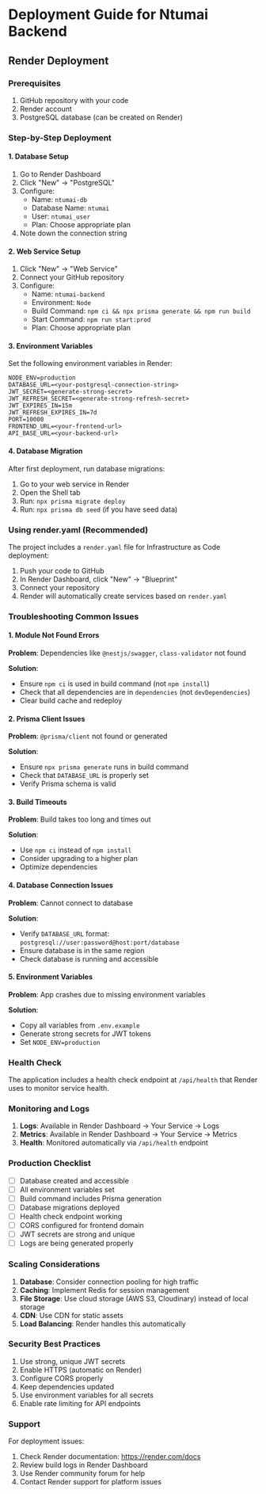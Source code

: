 # Deployment Guide for Ntumai Backend

## Render Deployment

### Prerequisites
1. GitHub repository with your code
2. Render account
3. PostgreSQL database (can be created on Render)

### Step-by-Step Deployment

#### 1. Database Setup
1. Go to Render Dashboard
2. Click "New" → "PostgreSQL"
3. Configure:
   - Name: `ntumai-db`
   - Database Name: `ntumai`
   - User: `ntumai_user`
   - Plan: Choose appropriate plan
4. Note down the connection string

#### 2. Web Service Setup
1. Click "New" → "Web Service"
2. Connect your GitHub repository
3. Configure:
   - Name: `ntumai-backend`
   - Environment: `Node`
   - Build Command: `npm ci && npx prisma generate && npm run build`
   - Start Command: `npm run start:prod`
   - Plan: Choose appropriate plan

#### 3. Environment Variables
Set the following environment variables in Render:

```
NODE_ENV=production
DATABASE_URL=<your-postgresql-connection-string>
JWT_SECRET=<generate-strong-secret>
JWT_REFRESH_SECRET=<generate-strong-refresh-secret>
JWT_EXPIRES_IN=15m
JWT_REFRESH_EXPIRES_IN=7d
PORT=10000
FRONTEND_URL=<your-frontend-url>
API_BASE_URL=<your-backend-url>
```

#### 4. Database Migration
After first deployment, run database migrations:
1. Go to your web service in Render
2. Open the Shell tab
3. Run: `npx prisma migrate deploy`
4. Run: `npx prisma db seed` (if you have seed data)

### Using render.yaml (Recommended)

The project includes a `render.yaml` file for Infrastructure as Code deployment:

1. Push your code to GitHub
2. In Render Dashboard, click "New" → "Blueprint"
3. Connect your repository
4. Render will automatically create services based on `render.yaml`

### Troubleshooting Common Issues

#### 1. Module Not Found Errors
**Problem**: Dependencies like `@nestjs/swagger`, `class-validator` not found

**Solution**:
- Ensure `npm ci` is used in build command (not `npm install`)
- Check that all dependencies are in `dependencies` (not `devDependencies`)
- Clear build cache and redeploy

#### 2. Prisma Client Issues
**Problem**: `@prisma/client` not found or generated

**Solution**:
- Ensure `npx prisma generate` runs in build command
- Check that `DATABASE_URL` is properly set
- Verify Prisma schema is valid

#### 3. Build Timeouts
**Problem**: Build takes too long and times out

**Solution**:
- Use `npm ci` instead of `npm install`
- Consider upgrading to a higher plan
- Optimize dependencies

#### 4. Database Connection Issues
**Problem**: Cannot connect to database

**Solution**:
- Verify `DATABASE_URL` format: `postgresql://user:password@host:port/database`
- Ensure database is in the same region
- Check database is running and accessible

#### 5. Environment Variables
**Problem**: App crashes due to missing environment variables

**Solution**:
- Copy all variables from `.env.example`
- Generate strong secrets for JWT tokens
- Set `NODE_ENV=production`

### Health Check

The application includes a health check endpoint at `/api/health` that Render uses to monitor service health.

### Monitoring and Logs

1. **Logs**: Available in Render Dashboard → Your Service → Logs
2. **Metrics**: Available in Render Dashboard → Your Service → Metrics
3. **Health**: Monitored automatically via `/api/health` endpoint

### Production Checklist

- [ ] Database created and accessible
- [ ] All environment variables set
- [ ] Build command includes Prisma generation
- [ ] Database migrations deployed
- [ ] Health check endpoint working
- [ ] CORS configured for frontend domain
- [ ] JWT secrets are strong and unique
- [ ] Logs are being generated properly

### Scaling Considerations

1. **Database**: Consider connection pooling for high traffic
2. **Caching**: Implement Redis for session management
3. **File Storage**: Use cloud storage (AWS S3, Cloudinary) instead of local storage
4. **CDN**: Use CDN for static assets
5. **Load Balancing**: Render handles this automatically

### Security Best Practices

1. Use strong, unique JWT secrets
2. Enable HTTPS (automatic on Render)
3. Configure CORS properly
4. Keep dependencies updated
5. Use environment variables for all secrets
6. Enable rate limiting for API endpoints

### Support

For deployment issues:
1. Check Render documentation: https://render.com/docs
2. Review build logs in Render Dashboard
3. Use Render community forum for help
4. Contact Render support for platform issues